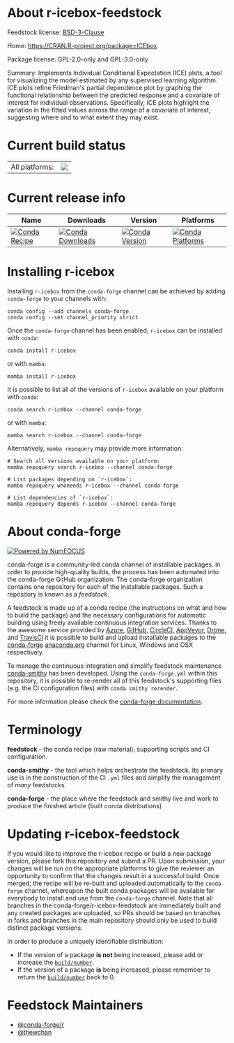 About r-icebox-feedstock
========================

Feedstock license: [BSD-3-Clause](https://github.com/conda-forge/r-icebox-feedstock/blob/main/LICENSE.txt)

Home: https://CRAN.R-project.org/package=ICEbox

Package license: GPL-2.0-only and GPL-3.0-only

Summary: Implements Individual Conditional Expectation (ICE) plots, a tool for visualizing the model estimated by any supervised learning algorithm. ICE plots refine Friedman's partial dependence plot by graphing the functional relationship between the predicted response and a covariate of interest for individual observations. Specifically, ICE plots highlight the variation in the fitted values across the range of a covariate of interest, suggesting where and to what extent they may exist.

Current build status
====================


<table><tr><td>All platforms:</td>
    <td>
      <a href="https://dev.azure.com/conda-forge/feedstock-builds/_build/latest?definitionId=23247&branchName=main">
        <img src="https://dev.azure.com/conda-forge/feedstock-builds/_apis/build/status/r-icebox-feedstock?branchName=main">
      </a>
    </td>
  </tr>
</table>

Current release info
====================

| Name | Downloads | Version | Platforms |
| --- | --- | --- | --- |
| [![Conda Recipe](https://img.shields.io/badge/recipe-r--icebox-green.svg)](https://anaconda.org/conda-forge/r-icebox) | [![Conda Downloads](https://img.shields.io/conda/dn/conda-forge/r-icebox.svg)](https://anaconda.org/conda-forge/r-icebox) | [![Conda Version](https://img.shields.io/conda/vn/conda-forge/r-icebox.svg)](https://anaconda.org/conda-forge/r-icebox) | [![Conda Platforms](https://img.shields.io/conda/pn/conda-forge/r-icebox.svg)](https://anaconda.org/conda-forge/r-icebox) |

Installing r-icebox
===================

Installing `r-icebox` from the `conda-forge` channel can be achieved by adding `conda-forge` to your channels with:

```
conda config --add channels conda-forge
conda config --set channel_priority strict
```

Once the `conda-forge` channel has been enabled, `r-icebox` can be installed with `conda`:

```
conda install r-icebox
```

or with `mamba`:

```
mamba install r-icebox
```

It is possible to list all of the versions of `r-icebox` available on your platform with `conda`:

```
conda search r-icebox --channel conda-forge
```

or with `mamba`:

```
mamba search r-icebox --channel conda-forge
```

Alternatively, `mamba repoquery` may provide more information:

```
# Search all versions available on your platform:
mamba repoquery search r-icebox --channel conda-forge

# List packages depending on `r-icebox`:
mamba repoquery whoneeds r-icebox --channel conda-forge

# List dependencies of `r-icebox`:
mamba repoquery depends r-icebox --channel conda-forge
```


About conda-forge
=================

[![Powered by
NumFOCUS](https://img.shields.io/badge/powered%20by-NumFOCUS-orange.svg?style=flat&colorA=E1523D&colorB=007D8A)](https://numfocus.org)

conda-forge is a community-led conda channel of installable packages.
In order to provide high-quality builds, the process has been automated into the
conda-forge GitHub organization. The conda-forge organization contains one repository
for each of the installable packages. Such a repository is known as a *feedstock*.

A feedstock is made up of a conda recipe (the instructions on what and how to build
the package) and the necessary configurations for automatic building using freely
available continuous integration services. Thanks to the awesome service provided by
[Azure](https://azure.microsoft.com/en-us/services/devops/), [GitHub](https://github.com/),
[CircleCI](https://circleci.com/), [AppVeyor](https://www.appveyor.com/),
[Drone](https://cloud.drone.io/welcome), and [TravisCI](https://travis-ci.com/)
it is possible to build and upload installable packages to the
[conda-forge](https://anaconda.org/conda-forge) [anaconda.org](https://anaconda.org/)
channel for Linux, Windows and OSX respectively.

To manage the continuous integration and simplify feedstock maintenance
[conda-smithy](https://github.com/conda-forge/conda-smithy) has been developed.
Using the ``conda-forge.yml`` within this repository, it is possible to re-render all of
this feedstock's supporting files (e.g. the CI configuration files) with ``conda smithy rerender``.

For more information please check the [conda-forge documentation](https://conda-forge.org/docs/).

Terminology
===========

**feedstock** - the conda recipe (raw material), supporting scripts and CI configuration.

**conda-smithy** - the tool which helps orchestrate the feedstock.
                   Its primary use is in the construction of the CI ``.yml`` files
                   and simplify the management of *many* feedstocks.

**conda-forge** - the place where the feedstock and smithy live and work to
                  produce the finished article (built conda distributions)


Updating r-icebox-feedstock
===========================

If you would like to improve the r-icebox recipe or build a new
package version, please fork this repository and submit a PR. Upon submission,
your changes will be run on the appropriate platforms to give the reviewer an
opportunity to confirm that the changes result in a successful build. Once
merged, the recipe will be re-built and uploaded automatically to the
`conda-forge` channel, whereupon the built conda packages will be available for
everybody to install and use from the `conda-forge` channel.
Note that all branches in the conda-forge/r-icebox-feedstock are
immediately built and any created packages are uploaded, so PRs should be based
on branches in forks and branches in the main repository should only be used to
build distinct package versions.

In order to produce a uniquely identifiable distribution:
 * If the version of a package **is not** being increased, please add or increase
   the [``build/number``](https://docs.conda.io/projects/conda-build/en/latest/resources/define-metadata.html#build-number-and-string).
 * If the version of a package **is** being increased, please remember to return
   the [``build/number``](https://docs.conda.io/projects/conda-build/en/latest/resources/define-metadata.html#build-number-and-string)
   back to 0.

Feedstock Maintainers
=====================

* [@conda-forge/r](https://github.com/orgs/conda-forge/teams/r/)
* [@thewchan](https://github.com/thewchan/)

